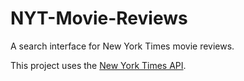 # NYT-Movie-Reviews
A search interface for New York Times movie reviews.

This project uses the [New York Times API](http://developer.nytimes.com/).
